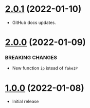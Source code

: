 <a name="2.0.1"></a>
# [2.0.1](https://github.com/faker-javascript/ip) (2022-01-10)
* GitHub docs updates.

<a name="2.0.0"></a>
# [2.0.0](https://github.com/faker-javascript/ip) (2022-01-09)

### BREAKING CHANGES

* New function `ip` istead of `fakeIP`

<a name="1.0.0"></a>
# [1.0.0](https://github.com/faker-javascript/ip) (2022-01-08)
* Initial release
